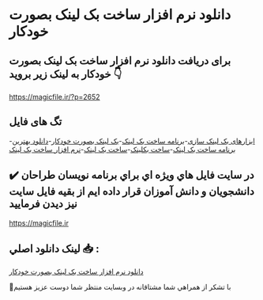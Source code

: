 # دانلود نرم افزار ساخت بک لینک بصورت خودکار

## برای دریافت دانلود نرم افزار ساخت بک لینک بصورت خودکار به لینک زیر بروید 👇

https://magicfile.ir/?p=2652

## تگ های فایل

-[ابزارهای بک لینک سازی](https://magicfile.ir/product/%d9%86%d8%b1%d9%85-%d8%a7%d9%81%d8%b2%d8%a7%d8%b1-%d8%b3%d8%a7%d8%ae%d8%aa-%d8%a8%da%a9-%d9%84%db%8c%d9%86%da%a9-%d8%a8%d8%b5%d9%88%d8%b1%d8%aa-%d8%ae%d9%88%d8%af%da%a9%d8%a7%d8%b1/)-[برنامه ساخت بک لینک](https://magicfile.ir/product/%d9%86%d8%b1%d9%85-%d8%a7%d9%81%d8%b2%d8%a7%d8%b1-%d8%b3%d8%a7%d8%ae%d8%aa-%d8%a8%da%a9-%d9%84%db%8c%d9%86%da%a9-%d8%a8%d8%b5%d9%88%d8%b1%d8%aa-%d8%ae%d9%88%d8%af%da%a9%d8%a7%d8%b1/)-[بک لینک بصورت خودکار](https://magicfile.ir/product/%d9%86%d8%b1%d9%85-%d8%a7%d9%81%d8%b2%d8%a7%d8%b1-%d8%b3%d8%a7%d8%ae%d8%aa-%d8%a8%da%a9-%d9%84%db%8c%d9%86%da%a9-%d8%a8%d8%b5%d9%88%d8%b1%d8%aa-%d8%ae%d9%88%d8%af%da%a9%d8%a7%d8%b1/)-[دانلود بهترین برنامه ساخت بک لینک](https://magicfile.ir/product/%d9%86%d8%b1%d9%85-%d8%a7%d9%81%d8%b2%d8%a7%d8%b1-%d8%b3%d8%a7%d8%ae%d8%aa-%d8%a8%da%a9-%d9%84%db%8c%d9%86%da%a9-%d8%a8%d8%b5%d9%88%d8%b1%d8%aa-%d8%ae%d9%88%d8%af%da%a9%d8%a7%d8%b1/)-[ساخت بکلینک](https://magicfile.ir/product/%d9%86%d8%b1%d9%85-%d8%a7%d9%81%d8%b2%d8%a7%d8%b1-%d8%b3%d8%a7%d8%ae%d8%aa-%d8%a8%da%a9-%d9%84%db%8c%d9%86%da%a9-%d8%a8%d8%b5%d9%88%d8%b1%d8%aa-%d8%ae%d9%88%d8%af%da%a9%d8%a7%d8%b1/)-[ساخت بک لینک](https://magicfile.ir/product/%d9%86%d8%b1%d9%85-%d8%a7%d9%81%d8%b2%d8%a7%d8%b1-%d8%b3%d8%a7%d8%ae%d8%aa-%d8%a8%da%a9-%d9%84%db%8c%d9%86%da%a9-%d8%a8%d8%b5%d9%88%d8%b1%d8%aa-%d8%ae%d9%88%d8%af%da%a9%d8%a7%d8%b1/)-[نرم افزار ساخت بک لینک](https://magicfile.ir/product/%d9%86%d8%b1%d9%85-%d8%a7%d9%81%d8%b2%d8%a7%d8%b1-%d8%b3%d8%a7%d8%ae%d8%aa-%d8%a8%da%a9-%d9%84%db%8c%d9%86%da%a9-%d8%a8%d8%b5%d9%88%d8%b1%d8%aa-%d8%ae%d9%88%d8%af%da%a9%d8%a7%d8%b1/)

## ✔️ در سايت فايل هاي ويژه اي براي برنامه نويسان طراحان دانشجويان و دانش آموزان قرار داده ايم از بقيه فايل سايت نيز ديدن فرماييد

https://magicfile.ir


## لينک دانلود اصلي 📥 :

[دانلود نرم افزار ساخت بک لینک بصورت خودکار](https://magicfile.ir/product/%d9%86%d8%b1%d9%85-%d8%a7%d9%81%d8%b2%d8%a7%d8%b1-%d8%b3%d8%a7%d8%ae%d8%aa-%d8%a8%da%a9-%d9%84%db%8c%d9%86%da%a9-%d8%a8%d8%b5%d9%88%d8%b1%d8%aa-%d8%ae%d9%88%d8%af%da%a9%d8%a7%d8%b1/) 


🙏با تشکر از همراهي شما مشتاقانه در وبسایت منتظر شما دوست عزیز هستیم

